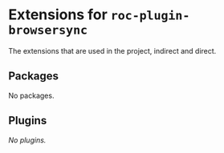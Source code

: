 # Extensions for `roc-plugin-browsersync`

The extensions that are used in the project, indirect and direct.
## Packages
No packages.
## Plugins
_No plugins._